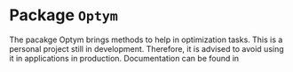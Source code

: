 # Package `Optym`

The pacakge Optym brings methods to help in optimization tasks. This is a personal project still in development. Therefore, it is advised to avoid using it in applications in production.
 Documentation can be found in